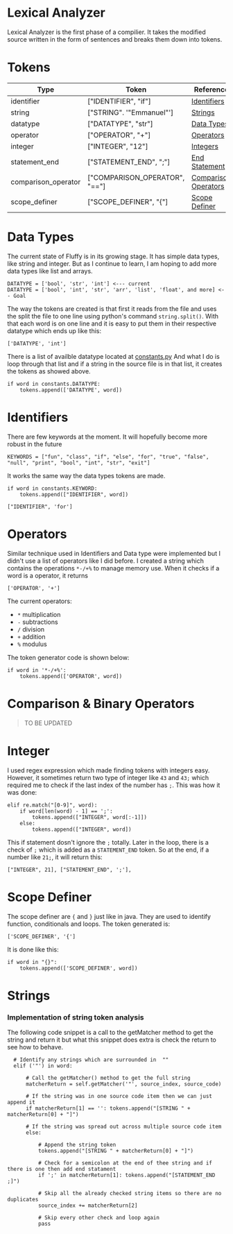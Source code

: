 # Lexical Analyzer

Lexical Analyzer is the first phase of a compilier. It takes the modified source
written in the form of sentences and breaks them down into tokens.

# Tokens

| Type          | Token                       | Reference                       |
|---------------|-----------------------------|---------------------------------|
| identifier    | ["IDENTIFIER", "if"]        | [Identifiers](#Identifiers)     |
| string        | ["STRING". '"Emmanuel"'] | [Strings](#strings)             |
| datatype      | ["DATATYPE", "str"]         | [Data Types](#Data-Types)       |
| operator      | ["OPERATOR", "+"]           | [Operators](#Operators)         |
| integer       | ["INTEGER", "12"]           | [Integers](#Integers)           |
| statement_end | ["STATEMENT_END", ";"]      | [End Statement](#end-statements)|
| comparison_operator | ["COMPARISON_OPERATOR", "=="] | [Comparison Operators](#comparison-operators) |
| scope_definer | ["SCOPE_DEFINER", "{"]      | [Scope Definer](#scope-definer) |

# Data Types
The current state of Fluffy is in its growing stage. It has simple data types, like string and integer.
But as I continue to learn, I am hoping to add more data types like list and arrays.

    DATATYPE = ['bool', 'str', 'int'] <--- current
    DATATYPE = ['bool', 'int', 'str', 'arr', 'list', 'float', and more] <-- Goal

The way the tokens are created is that first it reads from the file and uses the split the file to 
one line using python's command `string.split()`. With that each word is on one line and it is easy 
to put them in their respective datatype which ends up like this:
    
    ['DATATYPE', 'int']
   
There is a list of availble datatype located at [constants.py](https://github.com/emmaunel/Fluffy_Language/blob/master/v2/src/constants.py)  And what I do is loop through that list and if 
a string in the source file is in that list, it creates the tokens as showed above.

    if word in constants.DATATYPE:
        tokens.append(['DATATYPE', word])
        
# Identifiers

There are few keywords at the moment. It will hopefully become more robust in the future

    KEYWORDS = ["fun", "class", "if", "else", "for", "true", "false", "null", "print", "bool", "int", "str", "exit"]

It works the same way the data types tokens are made.

    if word in constants.KEYWORD:
        tokens.append(["IDENTIFIER", word])
    
    ["IDENTIFIER", 'for']
    
# Operators

Similar technique used in Identifiers and Data type were implemented but I didn't use a list of 
operators like I did before. I created a string which contains the operations `*-/+%` to manage memory 
use. When it checks if a word is a operator, it returns

    ['OPERATOR', '+']
    
The current operators:

- `*` multiplication
- `-` subtractions
- `/` division
- `+` addition
- `%` modulus

The token generator code is shown below:

    if word in '*-/+%':
        tokens.append(['OPERATOR', word])
        
# Comparison & Binary Operators

> TO BE UPDATED

# Integer

I used regex expression which made finding tokens with integers easy. However, it sometimes return two type
of integer like `43` and `43;` which required me to check if the last index of the number has `;`. This was how
it was done:

    elif re.match("[0-9]", word):
        if word[len(word) - 1] == ';': 
            tokens.append(["INTEGER", word[:-1]])
        else: 
            tokens.append(["INTEGER", word])  

    
This if statement dosn't ignore the `;` totally. Later in the loop, there is a check of `;` which is added 
as a `STATEMENT_END` token. So at the end, if a number like `21;`, it will return this:

    ["INTEGER", 21], ["STATEMENT_END", ';'], 

    
# Scope Definer

The scope definer are `{` and `}` just like in java. They are used to identify function, conditionals and loops.
The token generated is:

    ['SCOPE_DEFINER', '{']
    
It is done like this:

    if word in "{}":
        tokens.append(['SCOPE_DEFINER', word])
        

# Strings

### Implementation of string token analysis

The following code snippet is a call to the getMatcher method to get the string and return it but what this snippet does extra is check the return to see how to behave.

      # Identify any strings which are surrounded in  ""
      elif ('"') in word: 

          # Call the getMatcher() method to get the full string
          matcherReturn = self.getMatcher('"', source_index, source_code)

          # If the string was in one source code item then we can just append it
          if matcherReturn[1] == '': tokens.append("[STRING " + matcherReturn[0] + "]")

          # If the string was spread out across multiple source code item
          else:

              # Append the string token
              tokens.append("[STRING " + matcherReturn[0] + "]")
                    
              # Check for a semicolon at the end of thee string and if there is one then add end statament
              if ';' in matcherReturn[1]: tokens.append("[STATEMENT_END ;]")

              # Skip all the already checked string items so there are no duplicates
              source_index += matcherReturn[2]

              # Skip every other check and loop again
              pass


